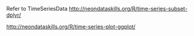 Refer to
TimeSeriesData
http://neondataskills.org/R/time-series-subset-dplyr/

http://neondataskills.org/R/time-series-plot-ggplot/
